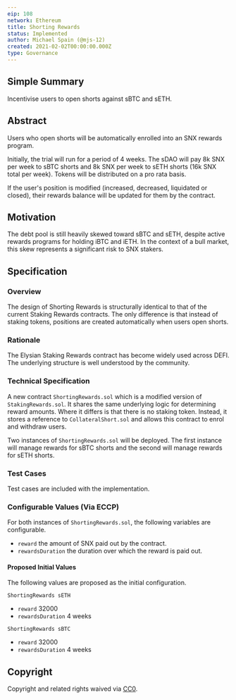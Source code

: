 ```yaml
---
eip: 108
network: Ethereum
title: Shorting Rewards
status: Implemented
author: Michael Spain (@mjs-12)
created: 2021-02-02T00:00:00.000Z
type: Governance
---
```


<!--You can leave these HTML comments in your merged EIP and delete the visible duplicate text guides, they will not appear and may be helpful to refer to if you edit it again. This is the suggested template for new EIPs. Note that an EIP number will be assigned by an editor. When opening a pull request to submit your EIP, please use an abbreviated title in the filename, `eip-draft_title_abbrev.md`. The title should be 44 characters or less.-->

## Simple Summary
<!--"If you can't explain it simply, you don't understand it well enough." Simply describe the outcome the proposed changes intend to achieve. This should be non-technical and accessible to a casual community member.-->

Incentivise users to open shorts against sBTC and sETH.

## Abstract
<!--A short (~200 word) description of the proposed change, the abstract should clearly describe the proposed change. This is what *will* be done if the EIP is implemented, not *why* it should be done or *how* it will be done. If the EIP proposes deploying a new contract, write, "we propose to deploy a new contract that will do x".-->

Users who open shorts will be automatically enrolled into an SNX rewards program.

Initially, the trial will run for a period of 4 weeks. The sDAO will pay 8k SNX per week to sBTC shorts and 8k SNX per week to sETH shorts (16k SNX total per week). Tokens will be distributed on a pro rata basis.

If the user's position is modified (increased, decreased, liquidated or closed), their rewards balance will be updated for them by the contract.

## Motivation
<!--This is the problem statement. This is the *why* of the EIP. It should clearly explain *why* the current state of the protocol is inadequate.  It is critical that you explain *why* the change is needed, if the EIP proposes changing how something is calculated, you must address *why* the current calculation is inaccurate or wrong. This is not the place to describe how the EIP will address the issue!-->

The debt pool is still heavily skewed toward sBTC and sETH, despite active rewards programs for holding iBTC and iETH. In the context of a bull market, this skew represents a significant risk to SNX stakers.

## Specification
<!--The specification should describe the syntax and semantics of any new feature, there are five sections
1. Overview
2. Rationale
3. Technical Specification
4. Test Cases
5. Configurable Values
-->

### Overview
<!--This is a high level overview of *how* the EIP will solve the problem. The overview should clearly describe how the new feature will be implemented.-->

The design of Shorting Rewards is structurally identical to that of the current Staking Rewards contracts. The only difference is that instead of staking tokens, positions are created automatically when users open shorts.

### Rationale
<!--This is where you explain the reasoning behind how you propose to solve the problem. Why did you propose to implement the change in this way, what were the considerations and trade-offs. The rationale fleshes out what motivated the design and why particular design decisions were made. It should describe alternate designs that were considered and related work. The rationale may also provide evidence of consensus within the community, and should discuss important objections or concerns raised during discussion.-->

The Elysian Staking Rewards contract has become widely used across DEFI. The underlying structure is well understood by the community.

### Technical Specification
<!--The technical specification should outline the public API of the changes proposed. That is, changes to any of the interfaces Elysian currently exposes or the creations of new ones.-->

A new contract `ShortingRewards.sol` which is a modified version of `StakingRewards.sol`. It shares the same underlying logic for determining reward amounts. Where it differs is that there is no staking token. Instead, it stores a reference to `CollateralShort.sol` and allows this contract to enrol and withdraw users.

Two instances of `ShortingRewards.sol` will be deployed. The first instance will manage rewards for sBTC shorts and the second will manage rewards for sETH shorts.

### Test Cases
<!--Test cases for an implementation are mandatory for EIPs but can be included with the implementation..-->

Test cases are included with the implementation.

### Configurable Values (Via ECCP)

For both instances of `ShortingRewards.sol`, the following variables are configurable.

- `reward` the amount of SNX paid out by the contract.
- `rewardsDuration` the duration over which the reward is paid out.

#### Proposed Initial Values

The following values are proposed as the initial configuration.

`ShortingRewards sETH`

- `reward` 32000
- `rewardsDuration` 4 weeks

`ShortingRewards sBTC`

- `reward` 32000
- `rewardsDuration` 4 weeks

## Copyright
Copyright and related rights waived via [CC0](https://creativecommons.org/publicdomain/zero/1.0/).
